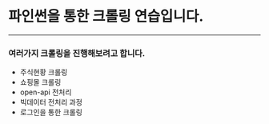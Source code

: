  # 파인썬을 통한 크롤링 연습입니다.
 ---
 ### 여러가지 크롤링을 진행해보려고 합니다. 
 - 주식현황 크롤링
 - 쇼핑몰 크롤링
 - open-api 전처리
 - 빅데이터 전처리 과정
 - 로그인을 통한 크롤링 
 
 
